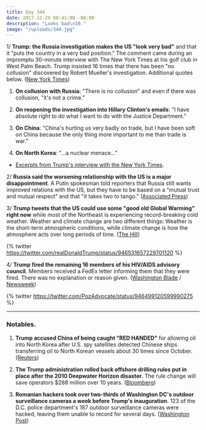 ```yaml
---
title: Day 344
date: 2017-12-29 08:41:00 -08:00
description: "Looks bad\x10."
image: "/uploads/344.jpg"
---
```


1/ **Trump: the Russia investigation makes the US "look very bad"** and that it "puts the country in a very bad position." The comment came during an impromptu 30-minute interview with The New York Times at his golf club in West Palm Beach. Trump insisted 16 times that there has been "no collusion" discovered by Robert Mueller's investigation. Additional quotes below. ([New York Times](https://www.nytimes.com/2017/12/28/us/politics/trump-interview-mueller-russia-china-north-korea.html))

1. **On collusion with Russia**: "There is no collusion" and even if there was collusion, "it's not a crime."

2. **On reopening the investigation into Hillary Clinton's emails**: "I have absolute right to do what I want to do with the Justice Department."

3. **On China**: "China's hurting us very badly on trade, but I have been soft on China because the only thing more important to me than trade is war."

4. **On North Korea**: "...a nuclear menace..."

* [Excerpts from Trump's interview with the New York Times](https://www.nytimes.com/2017/12/28/us/politics/trump-interview-excerpts.html).

2/ **Russia said the worsening relationship with the US is a major disappointment**. A Putin spokesman told reporters that Russia still wants improved relations with the US, but they have to be based on a "mutual trust and mutual respect" and that "it takes two to tango." ([Associated Press](https://apnews.com/23d8d833b9a94ed9baac0c0848dcf7c1/Russia-calls-worsening-ties-with-US-a-major-disappointment))

3/ **Trump tweets that the US could use some "good old Global Warming" right now** while most of the Northeast is experiencing record-breaking cold weather. Weather and climate change are two different things: Weather is the short-term atmospheric conditions, while climate change is how the atmosphere acts over long periods of time. ([The Hill](http://thehill.com/homenews/administration/366734-trump-us-could-use-some-good-old-global-warming-to-heat-up-cold))

{% twitter https://twitter.com/realDonaldTrump/status/946531657229701120 %}

4/ **Trump fired the remaining 16 members of his HIV/AIDS advisory council**. Members received a FedEx letter informing them that they were fired. There was no explanation or reason given. ([Washington Blade](http://www.washingtonblade.com/2017/12/28/trump-fires-members-hivaids-council/) / [Newsweek](http://www.newsweek.com/trump-fires-hivaids-council-its-entirety-fedex-letter-report-claims-763737))

{% twitter https://twitter.com/PozAdvocate/status/946499120599990275 %}

---

### Notables.

1. **Trump accused China of being caught "RED HANDED"** for allowing oil into North Korea after U.S. spy satellites detected Chinese ships transferring oil to North Korean vessels about 30 times since October. ([Reuters](https://www.reuters.com/article/us-northkorea-missiles/after-trump-criticism-china-denies-selling-oil-illicitly-to-north-korea-idUSKBN1EN0D3))

2. **The Trump administration rolled back offshore drilling rules put in place after the 2010 Deepwater Horizon disaster**. The rule change will save operators $288 million over 10 years. ([Bloomberg](https://www.bloomberg.com/news/articles/2017-12-28/trump-rolls-back-offshore-safety-rules-born-from-bp-oil-spill))

3. **Romanian hackers took over two-thirds of Washington DC's outdoor surveillance cameras a week before Trump's inauguration**. 123 of the D.C. police department's 187 outdoor surveillance cameras were hacked, leaving them unable to record for several days. ([Washington Post](https://www.washingtonpost.com/local/public-safety/romanian-hackers-took-over-dc-surveillance-cameras-just-before-presidential-inauguration-federal-prosecutors-say/2017/12/28/7a15f894-e749-11e7-833f-155031558ff4_story.html))
